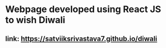 # Webpage developed using React JS to wish Diwali
## link: https://satviiksrivastava7.github.io/diwali
